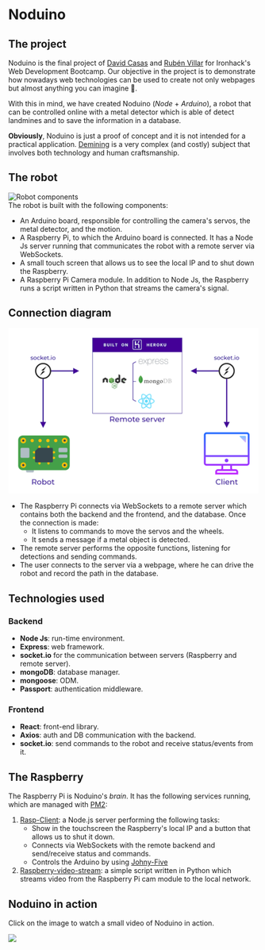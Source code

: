 # Noduino

## The project
Noduino is the final project of [David Casas](https://www.linkedin.com/in/david-casas-arenas/) and [Rubén Villar](https://www.linkedin.com/in/rubenvillargrela/) for Ironhack's Web Development Bootcamp. Our objective in the project is to demonstrate how nowadays web technologies can be used to create not only webpages but almost anything you can imagine 🚀.

With this in mind, we have created Noduino (*Node* + *Arduino*), a robot that can be controlled online with a metal detector which is able of detect landmines and to save the information in a database.

**Obviously**, Noduino is just a proof of concept and it is not intended for a practical application. [Demining](https://en.wikipedia.org/wiki/Demining) is a very complex (and costly) subject that involves both technology and human craftsmanship.

## The robot
![Robot components](images/robot-components.gif)  
The robot is built with the following components:
- An Arduino board, responsible for controlling the camera's servos, the metal detector, and the motion.
- A Raspberry Pi, to which the Arduino board is connected. It has a Node Js server running that communicates the robot with a remote server via WebSockets.
- A small touch screen that allows us to see the local IP and to shut down the Raspberry.
- A Raspberry Pi Camera module. In addition to Node Js, the Raspberry runs a script written in Python that streams the camera's signal.
  
## Connection diagram
![The diagram](images/diagram.png)  
- The Raspberry Pi connects via WebSockets to a remote server which contains both the backend and the frontend, and the database. Once the connection is made: 
  - It listens to commands to move the servos and the wheels.
  - It sends a message if a metal object is detected.
- The remote server performs the opposite functions, listening for detections and sending commands.
- The user connects to the server via a webpage, where he can drive the robot and record the path in the database.

## Technologies used

### Backend
- **Node Js**: run-time environment.
- **Express**: web framework.
- **socket.io** for the communication between servers (Raspberry and remote server).
- **mongoDB**: database manager.
- **mongoose**: ODM.
- **Passport**: authentication middleware.

### Frontend
- **React**: front-end library.
- **Axios**: auth and DB communication with the backend.
- **socket.io**: send commands to the robot and receive status/events from it. 

## The Raspberry
The Raspberry Pi is Noduino's *brain*. It has the following services running, which are managed with [PM2](http://pm2.keymetrics.io/):
1. [Rasp-Client](https://github.com/noduinhack/ironhack-rasp-client): a Node.js server performing the following tasks:
   - Show in the touchscreen the Raspberry's local IP and a button that allows us to shut it down.
   - Connects via WebSockets with the remote backend and send/receive status and commands.
   - Controls the Arduino by using [Johny-Five](http://johnny-five.io/)
2. [Raspberry-video-stream](https://github.com/noduinhack/raspberry-video-stream): a simple script written in Python which streams video from the Raspberry Pi cam module to the local network.

## Noduino in action

Click on the image to watch a small video of Noduino in action.

[![](http://img.youtube.com/vi/qu88fl34beE/0.jpg)](http://www.youtube.com/watch?v=qu88fl34beE "Noduino test drive")
